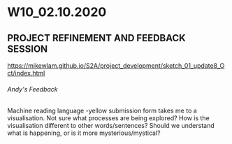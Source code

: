# W10_02.10.2020

## PROJECT REFINEMENT AND FEEDBACK SESSION

https://mikewlam.github.io/S2A/project_development/sketch_01_update8_Oct/index.html

###### Andy's Feedback
Machine reading language -yellow submission form takes me to a visualisation. Not sure what processes are being explored? How is the visualisation different to other words/sentences? Should we understand what is happening, or is it more mysterious/mystical?
